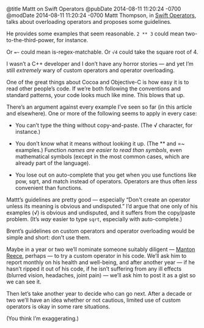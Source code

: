 @title Mattt on Swift Operators
@pubDate 2014-08-11 11:20:24 -0700
@modDate 2014-08-11 11:20:24 -0700
Mattt Thompson, in <a href="http://nshipster.com/swift-operators/">Swift Operators</a>, talks about overloading operators and proposes some guidelines.

He provides some examples that seem reasonable. <code>2 \*\* 3</code> could mean two-to-the-third-power, for instance.

Or <code>=~</code> could mean is-regex-matchable. Or <code>√4</code> could take the square root of 4.

I wasn’t a C++ developer and I don’t have any horror stories — and yet I’m still <em>extremely</em> wary of custom operators and operator overloading.

One of the great things about Cocoa and Objective-C is how easy it is to read other people’s code. If we’re both following the conventions and standard patterns, your code looks much like mine. This blows that up.

There’s an argument against every example I’ve seen so far (in this article and elsewhere). One or more of the following seems to apply in every case:

* You can’t type the thing without copy-and-paste. (The √ character, for instance.)

* You don’t know what it means without looking it up. (The \*\* and =~ examples.) Function <em>names are easier to read than symbols</em>, even mathematical symbols (except in the most common cases, which are already part of the language).

* You lose out on auto-complete that you get when you use functions like pow, sqrt, and match instead of operators. Operators are thus often *less* convenient than functions.

Mattt’s guidelines are pretty good — especially “Don't create an operator unless its meaning is obvious and undisputed.” I’d argue that one only of his examples (√) is obvious and undisputed, and it suffers from the copy/paste problem. (It’s *way* easier to type <code>sqrt</code>, especially with auto-complete.)

Brent’s guidelines on custom operators and operator overloading would be simple and short: don’t use them.

Maybe in a year or two we’ll nominate someone suitably diligent — <a href="http://www.manton.org">Manton Reece</a>, perhaps — to try a custom operator in his code. We’ll ask him to report monthly on his health and well-being, and after another year — if he hasn’t ripped it out of his code, if he isn’t suffering from any ill effects (blurred vision, headaches, joint pain) — we’ll ask him to post it as a gist so we can see it.

Then let’s take another year to decide who can go next. After a decade or two we’ll have an idea whether or not cautious, limited use of custom operators is okay in some rare situations.

(You think I’m exaggerating.)
